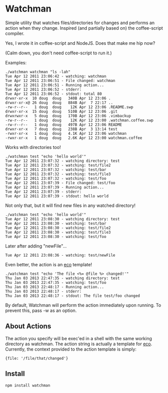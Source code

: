 Watchman
========

Simple utility that watches files/directories for changes and performs an action when they change. Inspired (and partially based on) the coffee-script compiler.

Yes, I wrote it in coffee-script and NodeJS. Does that make me hip now?

(Calm down, you don't need coffee-script to run it.)

Examples:

    ./watchman watchman "ls -lah"
    Tue Apr 12 2011 23:06:42 - watching: watchman
    Tue Apr 12 2011 23:06:51 - File changed: watchman
    Tue Apr 12 2011 23:06:51 - Running action...
    Tue Apr 12 2011 23:06:52 - stderr: 
    Tue Apr 12 2011 23:06:52 - stdout: total 80
    drwxr-xr-x  10 doug  doug   340B Apr 12 23:06 .
    drwxr-xr-x@ 26 doug  doug   884B Apr  7 22:17 ..
    -rw-r--r--   1 doug  doug    12K Apr 12 23:06 .README.swp
    drwxr-xr-x  15 doug  doug   510B Apr 12 23:06 .git
    drwxrwxr-x   5 doug  doug   170B Apr 12 23:06 .vimbackup
    -rw-r--r--   1 doug  doug    12K Apr 12 23:00 .watchman.coffee.swp
    -rw-r--r--   1 doug  doug   497B Apr 12 23:06 README
    drwxr-xr-x   7 doug  doug   238B Apr  3 13:14 test
    -rwxr-xr-x   1 doug  doug   4.1K Apr 12 23:06 watchman
    -rwxr-xr-x   1 doug  doug   2.6K Apr 12 23:00 watchman.coffee


Works with directories too!

    ./watchman test "echo 'hello world'"
    Tue Apr 12 2011 23:07:32 - watching directory: test
    Tue Apr 12 2011 23:07:32 - watching: test/file2
    Tue Apr 12 2011 23:07:32 - watching: test/bar
    Tue Apr 12 2011 23:07:32 - watching: test/file3
    Tue Apr 12 2011 23:07:32 - watching: test/foo
    Tue Apr 12 2011 23:07:39 - File changed: test/foo
    Tue Apr 12 2011 23:07:39 - Running action...
    Tue Apr 12 2011 23:07:39 - stderr: 
    Tue Apr 12 2011 23:07:39 - stdout: hello world

Not only that, but it will find new files in any watched directory!

    ./watchman test "echo 'hello world'"
    Tue Apr 12 2011 23:08:30 - watching directory: test
    Tue Apr 12 2011 23:08:30 - watching: test/bar
    Tue Apr 12 2011 23:08:30 - watching: test/file2
    Tue Apr 12 2011 23:08:30 - watching: test/file3
    Tue Apr 12 2011 23:08:30 - watching: test/foo

Later after adding "newFile"...

    Tue Apr 12 2011 23:08:36 - watching: test/newFile

Even better, the action is an [eco](https://github.com/sstephenson/eco) template!

    ./watchman test "echo 'The file <%= @file %> changed!'"
    Thu Jan 03 2013 22:47:35 - watching directory: test
    Thu Jan 03 2013 22:47:35 - watching: test/foo
    Thu Jan 03 2013 22:48:17 - Running action...
    Thu Jan 03 2013 22:48:17 - stderr: 
    Thu Jan 03 2013 22:48:17 - stdout: The file test/foo changed

By default, Watchman will perform the action immediately upon running. To prevent this, pass -w as an option.

About Actions
-------------

The action you specify will be exec'ed in a shell with the same working directory as watchman. The action string is actually a template
for [eco](https://github.com/sstephenson/eco). Currently, the context provided to the action template is simply:
```
{file: '/file/that/changed'}
```


Install
--------

    npm install watchman
